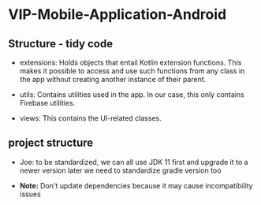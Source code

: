 # VIP-Mobile-Application-Android

## Structure - tidy code
- extensions: Holds objects that entail Kotlin extension functions. This makes it possible to access and use such functions from any class in the app without creating another instance of their parent.

- utils: Contains utilities used in the app. In our case, this only contains Firebase utilities.

- views: This contains the UI-related classes.


## project structure
- Joe: to be standardized,
we can all use JDK 11 first and upgrade it to a newer version later
we need to standardize gradle version too

- **Note:** Don't update dependencies because it may cause incompatibility issues
